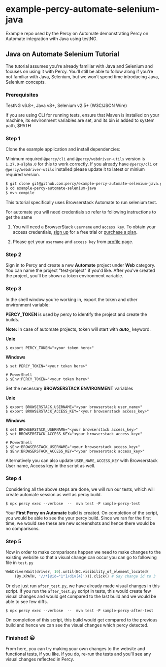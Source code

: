 # example-percy-automate-selenium-java

Example repo used by the Percy on Automate demonstrating Percy on Automate integration with Java using testNG.

## Java on Automate Selenium Tutorial

The tutorial assumes you're already familiar with Java and Selenium and focuses on using it with Percy. You'll still be able to follow along if you're not familiar with Java, Selenium, but we won't spend time introducing Java, Selenium concepts.

### Prerequisites

TestNG v6.8+, Java v8+, Selenium v2.5+ (W3C/JSON Wire)

If you are using CLI for running tests, ensure that Maven is installed on your machine, its environment variables are set, and its bin is added to system path, $PATH


### Step 1

Clone the example application and install dependencies:

Minimum required `@percy/cli` and `@percy/webdriver-utils` version is `1.27.0-alpha.0` for this to work correctly. If you already have `@percy/cli` or `@percy/webdriver-utils` installed please update it to latest or minium required version.

```bash
$ git clone git@github.com:percy/example-percy-automate-selenium-java.git
$ cd example-percy-automate-selenium-java
$ mvn compile
```

This tutorial specifically uses Browserstack Automate to run selenium test.

For automate you will need credentials so refer to following instructions to get the same

1. You will need a BrowserStack `username` and `access key`. To obtain your access credentials, [sign up](https://www.browserstack.com/users/sign_up?utm_campaign=Search-Brand-India&utm_source=google&utm_medium=cpc&utm_content=609922405128&utm_term=browserstack) for a free trial or [purchase a plan](https://www.browserstack.com/pricing).

2. Please get your `username` and `access key` from [profile](https://www.browserstack.com/accounts/profile) page.

### Step 2

Sign in to Percy and create a new **Automate** project under **Web** category. You can name the project "test-project" if you'd like. After you've created the project, you'll be shown a token environment variable.

### Step 3

In the shell window you're working in, export the token and other environment variable:

**PERCY_TOKEN** is used by percy to identify the project and create the builds.

**Note:** In case of automate projects, token will start with ***auto_*** keyword.

**Unix**

``` shell
$ export PERCY_TOKEN="<your token here>"
```

**Windows**

``` shell
$ set PERCY_TOKEN="<your token here>"

# PowerShell
$ $Env:PERCY_TOKEN="<your token here>"
```

Set the necessary **BROWSERSTACK ENVIRONMENT** variables

**Unix**

``` shell
$ export BROWSERSTACK_USERNAME="<your browserstack user_name>"
$ export BROWSERSTACK_ACCESS_KEY="<your browserstack access_key>"
```

**Windows**

``` shell
$ set BROWSERSTACK_USERNAME="<your browserstack access_key>"
$ set BROWSERSTACK_ACCESS_KEY="<your browserstack access_key>"

# PowerShell
$ $Env:BROWSERSTACK_USERNAME="<your browserstack access_key>"
$ $Env:BROWSERSTACK_ACCESS_KEY="<your browserstack access_key>"
```

Alternatively you can also update `USER_NAME`, `ACCESS_KEY` with Browserstack User name, Access key in the script as well.

### Step 4

Considering all the above steps are done, we will run our tests, which will create automate session as well as percy build.

``` shell
$ npx percy exec --verbose  --  mvn test -P sample-percy-test
```

Your **First Percy on Automate** build is created.
On completion of the script, you would be able to see the your percy build. Since we ran for the first time, we would see these are new screenshots and hence there would be no comparisons.

### Step 5

Now in order to make comparisons happen we need to make changes to the existing website so that a visual change can occur you can go to following file in `test.py`

```python 
WebDriverWait(driver, 10).until(EC.visibility_of_element_located(
    (By.XPATH, '//*[@id="1"]/div[4]'))).click() # Say change id to 3
```
Or else just run `after_test.py`, we have already made visual changes in this script. If you run the `after_test.py` script in tests, this would create few visual changes and would get compared to the last build and we would be able to see few diffs.

``` shell
$ npx percy exec --verbose  --  mvn test -P sample-percy-after-test
```

On completion of this script, this build would get compared to the previous build and hence we can see the visual changes which percy detected.

### Finished! 😀

From here, you can try making your own changes to the website and functional tests, if you like. If you do, re-run
the tests and you'll see any visual changes reflected in Percy.
